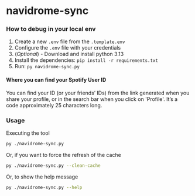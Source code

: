 # navidrome-sync

### How to debug in your local env

1. Create a new `.env` file from the `.template.env`
2. Configure the `.env` file with your credentials
3. (_Optional_) - Download and install python 3.13
3. Install the dependencies: `pip install -r requirements.txt`
4. Run: `py navidrome-sync.py`

#### Where you can find your Spotify User ID
You can find your ID (or your friends’ IDs) from the link generated when you share your profile, or in the search bar when you click on 'Profile'. It’s a code approximately 25 characters long.

### Usage
Executing the tool
```bash
py ./navidrome-sync.py
```
Or, if you want to force the refresh of the cache
```bash
py ./navidrome-sync.py --clean-cache
```
Or, to show the help message
```bash
py ./navidrome-sync.py --help
```
